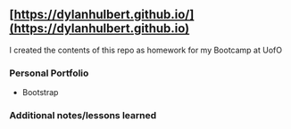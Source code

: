 ## [https://dylanhulbert.github.io/](https://dylanhulbert.github.io)
I created the contents of this repo as homework for my Bootcamp at UofO
### Personal Portfolio
* Bootstrap
### Additional notes/lessons learned

